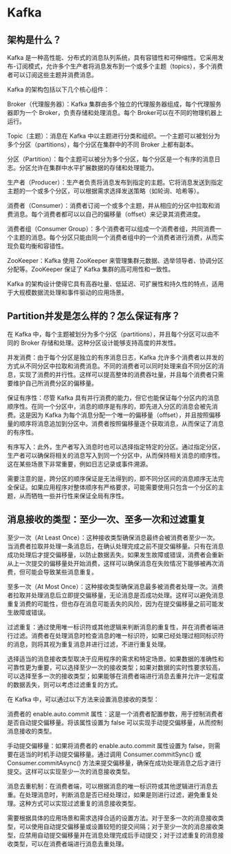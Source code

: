 # Kafka

## 架构是什么？

Kafka 是一种高性能、分布式的消息队列系统，具有容错性和可伸缩性。它采用发布-订阅模式，允许多个生产者将消息发布到一个或多个主题（topics），多个消费者可以订阅这些主题并消费消息。

Kafka 的架构包括以下几个核心组件：

Broker（代理服务器）：Kafka 集群由多个独立的代理服务器组成，每个代理服务器即为一个 Broker，负责存储和处理消息。每个 Broker可以在不同的物理机器上运行。

Topic（主题）：消息在 Kafka 中以主题进行分类和组织。一个主题可以被划分为多个分区（partitions），每个分区在集群中的不同 Broker 上都有副本。

分区（Partition）：每个主题可以被分为多个分区，每个分区是一个有序的消息日志。分区允许在集群中水平扩展数据的存储和处理能力。

生产者（Producer）：生产者负责将消息发布到指定的主题。它将消息发送到指定主题的一个或多个分区，可以根据需求选择发送策略（如轮询、哈希等）。

消费者（Consumer）：消费者订阅一个或多个主题，并从相应的分区中拉取和消费消息。每个消费者都可以以自己的偏移量（offset）来记录其消费进度。

消费者组（Consumer Group）：多个消费者可以组成一个消费者组，共同消费一个主题的消息。每个分区只能由同一个消费者组中的一个消费者进行消费，从而实现负载均衡和容错性。

ZooKeeper：Kafka 使用 ZooKeeper 来管理集群元数据、选举领导者、协调分区分配等。ZooKeeper 保证了 Kafka 集群的高可用性和一致性。

Kafka 的架构设计使得它具有高吞吐量、低延迟、可扩展性和持久性的特点，适用于大规模数据流处理和事件驱动的应用场景。

## Partition并发是怎么样的？怎么保证有序？

在 Kafka 中，每个主题被划分为多个分区（partitions），并且每个分区可以由不同的 Broker 存储和处理。这种分区设计能够支持高度的并发性。

并发消费：由于每个分区是独立的有序消息日志，Kafka 允许多个消费者以并发的方式从不同分区中拉取和消费消息。不同的消费者可以同时处理来自不同分区的消息，实现了消费的并行性。这样可以提高整体的消费吞吐量，并且每个消费者只需要维护自己所消费分区的偏移量。

保证有序性：尽管 Kafka 具有并行消费的能力，但它也能保证每个分区内的消息顺序性。在同一个分区中，消息的顺序是有序的，即先进入分区的消息会被先消费。这是因为 Kafka 为每个消息分配一个唯一的偏移量（offset），并且按照偏移量的顺序将消息追加到分区中。消费者按照偏移量逐个获取消息，从而保证了消息的有序性。

有序写入：此外，生产者写入消息时也可以选择指定特定的分区。通过指定分区，生产者可以确保将相关的消息写入到同一个分区中，从而保持相关消息的顺序性。这在某些场景下非常重要，例如日志记录或事件溯源。

需要注意的是，跨分区的顺序保证是无法得到的，即不同分区间的消息顺序无法完全保证。如果应用程序对整体顺序有严格要求，可能需要使用只包含一个分区的主题，从而牺牲一些并行性来保证全局有序性。

## 消息接收的类型：至少一次、至多一次和过滤重复

至少一次（At Least Once）：这种接收类型确保消息最终会被消费者至少一次。当消费者拉取并处理一条消息后，在确认处理完成之前不提交偏移量。只有在消息成功处理后才提交偏移量，以防止数据丢失。如果发生故障或错误，消费者会重新从上一次提交的偏移量处开始消费，这样可以确保消息在失败情况下能够被再次消费，但可能会导致某些消息重复。

至多一次（At Most Once）：这种接收类型确保消息最多被消费者处理一次。消费者拉取并处理消息后立即提交偏移量，无论消息是否成功处理。这样可以避免消息重复消费的可能性，但也存在消息可能丢失的风险，因为在提交偏移量之前可能发生故障或错误。

过滤重复：通过使用唯一标识符或其他逻辑来判断消息的重复性，并在消费者端进行过滤。消费者在处理消息时检查消息的唯一标识符，如果已经处理过相同标识符的消息，则将其视为重复消息并进行过滤，不进行重复处理。

选择适当的消息接收类型取决于应用程序的需求和特定场景。如果数据的准确性和可靠性更为重要，可以选择至少一次的接收类型；如果对数据的实时性要求较高，可以选择至多一次的接收类型；如果能够在消费者端进行消息去重并允许一定程度的数据丢失，则可以考虑过滤重复的方式。

在 Kafka 中，可以通过以下方法来设置消息接收的类型：

消费者的 enable.auto.commit 属性：这是一个消费者配置参数，用于控制消费者是否自动提交偏移量。将该属性设置为 false 可以实现手动提交偏移量，从而控制消息接收的类型。

手动提交偏移量：如果将消费者的 enable.auto.commit 属性设置为 false，则需要在适当的时机手动提交偏移量。通过调用 Consumer.commitSync() 或 Consumer.commitAsync() 方法来提交偏移量，确保在成功处理消息之后才进行提交。这样可以实现至少一次的消息接收类型。

消息去重机制：在消费者端，可以根据消息的唯一标识符或其他逻辑进行消息去重。在处理消息时，判断消息是否已经处理过，如果是则进行过滤，避免重复处理。这种方式可以实现过滤重复的消息接收类型。

需要根据具体的应用场景和需求选择合适的设置方法。对于至多一次的消息接收类型，可以使用自动提交偏移量或设置较短的提交间隔；对于至少一次的消息接收类型，应禁用自动提交偏移量并在消息处理完成后手动提交；对于过滤重复的消息接收类型，可以在消费者端进行消息去重处理。